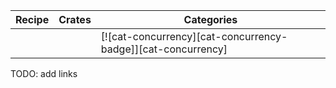 | Recipe | Crates | Categories |
|---|---|---|
|  |  | [![cat-concurrency][cat-concurrency-badge]][cat-concurrency] |

<div class="hidden">
TODO: add links
</div>
